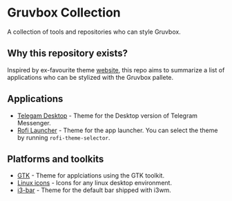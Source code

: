 # Gruvbox Collection
A collection of tools and repositories who can style Gruvbox.

## Why this repository exists?
Inspired by ex-favourite theme [website](https://draculatheme.com/), this repo aims to summarize a list of applications who can be stylized with the Gruvbox pallete.


## Applications
- [Telegam Desktop](https://github.com/nathanielevan/gruvbox-material-telegram) - Theme for the Desktop version of Telegram Messenger.
- [Rofi Launcher](https://github.com/davatorium/rofi) - Theme for the app launcher. You can select the theme by running `rofi-theme-selector`.

## Platforms and toolkits
- [GTK](https://github.com/Fausto-Korpsvart/Gruvbox-GTK-Theme) - Theme for applciations using the GTK toolkit.
- [Linux icons](https://github.com/SylEleuth/gruvbox-plus-icon-pack) - Icons for any linux desktop environment.
- [i3-bar](https://github.com/a-schaefers/i3-wm-gruvbox-theme) - Theme for the default bar shipped with i3wm.
